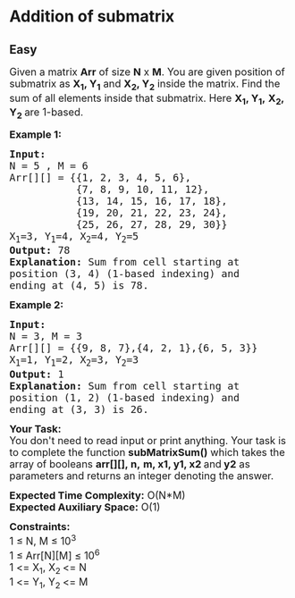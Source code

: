 # Addition of submatrix
## Easy 
<div class="problem-statement">
                <p></p><p><span style="font-size:18px">Given a matrix <strong>Arr</strong> of size <strong>N</strong> x <strong>M</strong>. You are given position of submatrix as <strong>X<sub>1</sub>, Y<sub>1</sub></strong> and <strong>X<sub>2</sub>, Y<sub>2</sub></strong> inside the matrix. Find the sum of all elements inside that submatrix. Here&nbsp;<strong>X<sub>1</sub>, Y<sub>1</sub>,</strong>&nbsp;<strong>X<sub>2</sub>, Y<sub>2</sub>&nbsp;</strong>are 1-based.</span></p>

<p><span style="font-size:18px"><strong>Example 1:</strong></span></p>

<pre><span style="font-size:18px"><strong>Input: 
</strong>N = 5 , M = 6
Arr[][] = {{1, 2, 3, 4, 5, 6},
           {7, 8, 9, 10, 11, 12},
           {13, 14, 15, 16, 17, 18},
           {19, 20, 21, 22, 23, 24},
           {25, 26, 27, 28, 29, 30}}
X<sub>1</sub>=3, Y<sub>1</sub>=4, X<sub>2</sub>=4, Y<sub>2</sub>=5
<strong>Output:</strong> 78
<strong>Explanation:</strong> Sum from cell starting at
position (3, 4) (1-based indexing) and 
ending at (4, 5) is 78.
</span></pre>

<p><span style="font-size:18px"><strong>Example 2:</strong></span></p>

<pre><span style="font-size:18px"><strong>Input:</strong> 
N = 3, M = 3
Arr[][] = {{9, 8, 7},{4, 2, 1},{6, 5, 3}}
X<sub>1</sub>=1, Y<sub>1</sub>=2, X<sub>2</sub>=3, Y<sub>2</sub>=3
<strong>Output:</strong> 1
<strong>Explanation:</strong> Sum from cell starting at
position (1, 2) (1-based indexing) and 
ending at (3, 3) is 26.
</span></pre>

<p><span style="font-size:18px"><strong>Your Task:&nbsp;&nbsp;</strong><br>
You don't need to read input or print anything. Your task is to complete the function <strong>subMatrixSum()</strong>&nbsp;which takes the array of booleans&nbsp;<strong>arr[][],</strong><strong>&nbsp;n,</strong>&nbsp;<strong>m, x1, y1, x2 </strong>and<strong> y2</strong>&nbsp;as parameters and returns an integer denoting the answer.</span></p>

<p><span style="font-size:18px"><strong>Expected Time Complexity:</strong>&nbsp;O(N*M)<br>
<strong>Expected Auxiliary Space:</strong>&nbsp;O(1)</span></p>

<p><span style="font-size:18px"><strong>Constraints:</strong><br>
1 ≤ N, M ≤ 10<sup>3</sup><br>
1 ≤ Arr[N][M] ≤ 10<sup>6</sup><br>
1 &lt;= X<sub>1</sub>, X<sub>2&nbsp;</sub>&lt;= N<br>
1 &lt;= Y<sub>1</sub>, Y<sub>2&nbsp;</sub>&lt;= M</span></p>

<p>&nbsp;</p>
 <p></p>
            </div>